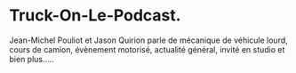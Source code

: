 # Truck-On-Le-Podcast.
Jean-Michel Pouliot et Jason Quirion parle de mécanique de véhicule lourd, cours de camion, évènement motorisé, actualité général, invité en studio et bien plus.....
